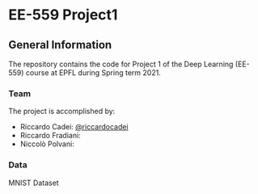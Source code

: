 # EE-559 Project1

## General Information

The repository contains the code for Project 1 of the Deep Learning (EE-559) course at EPFL during Spring term 2021. 

### Team
The project is accomplished by:
- Riccardo Cadei: [@riccardocadei](https://github.com/riccardocadei)
- Riccardo Fradiani: []()
- Niccolò Polvani: []()

### Data
MNIST Dataset
